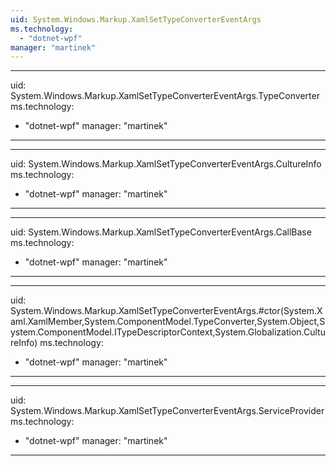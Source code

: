 ```yaml
---
uid: System.Windows.Markup.XamlSetTypeConverterEventArgs
ms.technology: 
  - "dotnet-wpf"
manager: "martinek"
---
```


---
uid: System.Windows.Markup.XamlSetTypeConverterEventArgs.TypeConverter
ms.technology: 
  - "dotnet-wpf"
manager: "martinek"
---

---
uid: System.Windows.Markup.XamlSetTypeConverterEventArgs.CultureInfo
ms.technology: 
  - "dotnet-wpf"
manager: "martinek"
---

---
uid: System.Windows.Markup.XamlSetTypeConverterEventArgs.CallBase
ms.technology: 
  - "dotnet-wpf"
manager: "martinek"
---

---
uid: System.Windows.Markup.XamlSetTypeConverterEventArgs.#ctor(System.Xaml.XamlMember,System.ComponentModel.TypeConverter,System.Object,System.ComponentModel.ITypeDescriptorContext,System.Globalization.CultureInfo)
ms.technology: 
  - "dotnet-wpf"
manager: "martinek"
---

---
uid: System.Windows.Markup.XamlSetTypeConverterEventArgs.ServiceProvider
ms.technology: 
  - "dotnet-wpf"
manager: "martinek"
---
